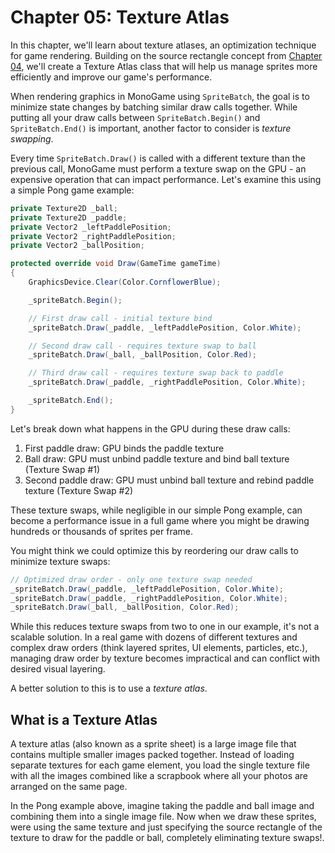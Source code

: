 # Chapter 05: Texture Atlas

In this chapter, we'll learn about texture atlases, an optimization technique for game rendering. Building on the source rectangle concept from [Chapter 04](04-working-with-textures.md#drawing-texture-regions), we'll create a Texture Atlas class that will help us manage sprites more efficiently and improve our game's performance.

When rendering graphics in MonoGame using `SpriteBatch`, the goal is to minimize state changes by batching similar draw calls together. While putting all your draw calls between `SpriteBatch.Begin()` and `SpriteBatch.End()` is important, another factor to consider is *texture swapping*.

Every time `SpriteBatch.Draw()` is called with a different texture than the previous call, MonoGame must perform a texture swap on the GPU - an expensive operation that can impact performance. Let's examine this using a simple Pong game example:



```cs
private Texture2D _ball;
private Texture2D _paddle;
private Vector2 _leftPaddlePosition;
private Vector2 _rightPaddlePosition;
private Vector2 _ballPosition;

protected override void Draw(GameTime gameTime)
{
    GraphicsDevice.Clear(Color.CornflowerBlue);

    _spriteBatch.Begin();

    // First draw call - initial texture bind
    _spriteBatch.Draw(_paddle, _leftPaddlePosition, Color.White);

    // Second draw call - requires texture swap to ball
    _spriteBatch.Draw(_ball, _ballPosition, Color.Red);

    // Third draw call - requires texture swap back to paddle
    _spriteBatch.Draw(_paddle, _rightPaddlePosition, Color.White);

    _spriteBatch.End();
}
```

Let's break down what happens in the GPU during these draw calls:

1. First paddle draw: GPU binds the paddle texture
2. Ball draw: GPU must unbind paddle texture and bind ball texture (Texture Swap #1)
3. Second paddle draw: GPU must unbind ball texture and rebind paddle texture (Texture Swap #2)

These texture swaps, while negligible in our simple Pong example, can become a performance issue in a full game where you might be drawing hundreds or thousands of sprites per frame.

You might think we could optimize this by reordering our draw calls to minimize texture swaps:

```cs
// Optimized draw order - only one texture swap needed
_spriteBatch.Draw(_paddle, _leftPaddlePosition, Color.White);
_spriteBatch.Draw(_paddle, _rightPaddlePosition, Color.White);
_spriteBatch.Draw(_ball, _ballPosition, Color.Red);
```

While this reduces texture swaps from two to one in our example, it's not a scalable solution. In a real game with dozens of different textures and complex draw orders (think layered sprites, UI elements, particles, etc.), managing draw order by texture becomes impractical and can conflict with desired visual layering.


A better solution to this is to use a *texture atlas*.

## What is a Texture Atlas

A texture atlas (also known as a sprite sheet) is a large image file that contains multiple smaller images packed together. Instead of loading separate textures for each game element, you load the single texture file with all the images combined like a scrapbook where all your photos are arranged on the same page.

In the Pong example above, imagine taking the paddle and ball image and combining them into a single image file.  Now when we draw these sprites, were using the same texture and just specifying the source rectangle of the texture to draw for the paddle or ball, completely eliminating texture swaps!.

